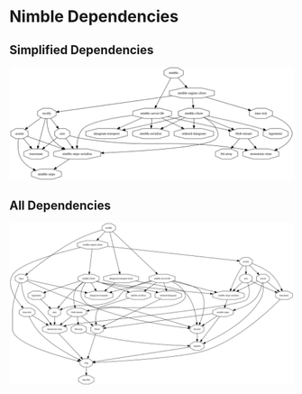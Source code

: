 # Nimble Dependencies

## Simplified Dependencies

![Simplified Dependencies](images/nimble_dependencies_simplified.svg)

## All Dependencies

![All Dependencies](images/nimble_dependencies.svg)
